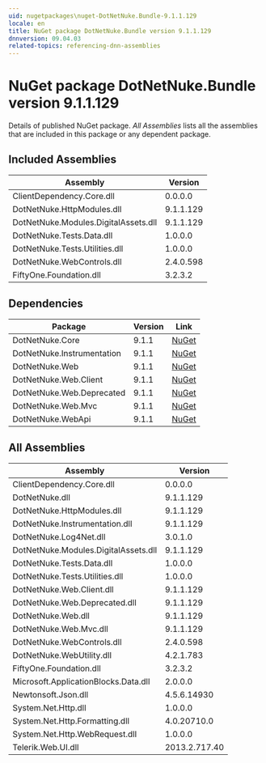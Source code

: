 ```yaml
---
uid: nugetpackages\nuget-DotNetNuke.Bundle-9.1.1.129
locale: en
title: NuGet package DotNetNuke.Bundle version 9.1.1.129
dnnversion: 09.04.03
related-topics: referencing-dnn-assemblies
---
```


# NuGet package DotNetNuke.Bundle version 9.1.1.129
Details of published NuGet package.
*All Assemblies* lists all the assemblies that are included in this package or any dependent package.

## Included Assemblies

|Assembly|Version|
|---|---|
|ClientDependency.Core.dll|0.0.0.0|
|DotNetNuke.HttpModules.dll|9.1.1.129|
|DotNetNuke.Modules.DigitalAssets.dll|9.1.1.129|
|DotNetNuke.Tests.Data.dll|1.0.0.0|
|DotNetNuke.Tests.Utilities.dll|1.0.0.0|
|DotNetNuke.WebControls.dll|2.4.0.598|
|FiftyOne.Foundation.dll|3.2.3.2|

## Dependencies

|Package|Version|Link|
|---|---|---|
|DotNetNuke.Core|9.1.1|[NuGet](https://www.nuget.org/packages/DotNetNuke.Core/9.1.1)|
|DotNetNuke.Instrumentation|9.1.1|[NuGet](https://www.nuget.org/packages/DotNetNuke.Instrumentation/9.1.1)|
|DotNetNuke.Web|9.1.1|[NuGet](https://www.nuget.org/packages/DotNetNuke.Web/9.1.1)|
|DotNetNuke.Web.Client|9.1.1|[NuGet](https://www.nuget.org/packages/DotNetNuke.Web.Client/9.1.1)|
|DotNetNuke.Web.Deprecated|9.1.1|[NuGet](https://www.nuget.org/packages/DotNetNuke.Web.Deprecated/9.1.1)|
|DotNetNuke.Web.Mvc|9.1.1|[NuGet](https://www.nuget.org/packages/DotNetNuke.Web.Mvc/9.1.1)|
|DotNetNuke.WebApi|9.1.1|[NuGet](https://www.nuget.org/packages/DotNetNuke.WebApi/9.1.1)|

## All Assemblies

|Assembly|Version|
|---|---|
|ClientDependency.Core.dll|0.0.0.0|
|DotNetNuke.dll|9.1.1.129|
|DotNetNuke.HttpModules.dll|9.1.1.129|
|DotNetNuke.Instrumentation.dll|9.1.1.129|
|DotNetNuke.Log4Net.dll|3.0.1.0|
|DotNetNuke.Modules.DigitalAssets.dll|9.1.1.129|
|DotNetNuke.Tests.Data.dll|1.0.0.0|
|DotNetNuke.Tests.Utilities.dll|1.0.0.0|
|DotNetNuke.Web.Client.dll|9.1.1.129|
|DotNetNuke.Web.Deprecated.dll|9.1.1.129|
|DotNetNuke.Web.dll|9.1.1.129|
|DotNetNuke.Web.Mvc.dll|9.1.1.129|
|DotNetNuke.WebControls.dll|2.4.0.598|
|DotNetNuke.WebUtility.dll|4.2.1.783|
|FiftyOne.Foundation.dll|3.2.3.2|
|Microsoft.ApplicationBlocks.Data.dll|2.0.0.0|
|Newtonsoft.Json.dll|4.5.6.14930|
|System.Net.Http.dll|1.0.0.0|
|System.Net.Http.Formatting.dll|4.0.20710.0|
|System.Net.Http.WebRequest.dll|1.0.0.0|
|Telerik.Web.UI.dll|2013.2.717.40|


